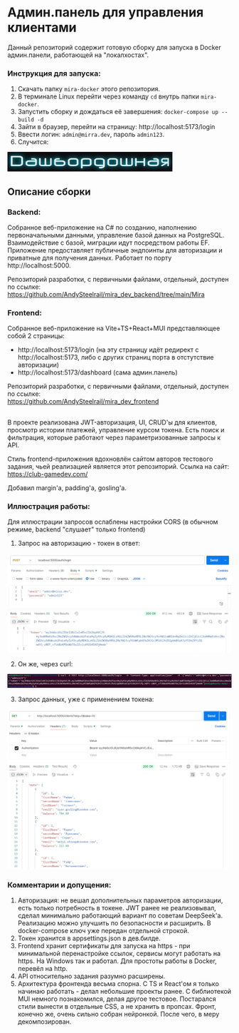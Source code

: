 # Админ.панель для управления клиентами

Данный репозиторий содержит готовую сборку для запуска в Docker админ.панели, работающей на "локалхостах".

### Инструкция для запуска:

1. Скачать папку `mira-docker` этого репозитория.
2. В терминале Linux перейти через команду `cd` внутрь папки `mira-docker`.
3. Запустить сборку и дождаться её завершения: `docker-compose up --build -d`
4. Зайти в браузер, перейти на страницу: http://localhost:5173/login
5. Ввести логин: `admin@mirra.dev`, пароль `admin123`.
6. Случится:

![alt text](./screens/image-3.png)

## Описание сборки

### Backend:
Cобранное веб-приложение на C# по созданию, наполнению первоначальными данными, управление базой данных на PostgreSQL. Взаимодействие с базой, миграции идут посредством работы EF. Приложение предоставляет публичные эндпоинты для авторизации и приватные для получения данных. Работает по порту http://localhost:5000.

Репозиторий разработки, с первичными файлами, отдельный, доступен по ссылке:
https://github.com/AndySteelrail/mira_dev_backend/tree/main/Mira

### Frontend:
Cобранное веб-приложение на Vite+TS+React+MUI представляющее собой 2 страницы:
* http://localhost:5173/login (на эту страницу идёт редирект с http://localhost:5173, либо с других страниц порта в отстутствие авторизации)
* http://localhost:5173/dashboard (сама админ.панель)

Репозиторий разработки, с первичными файлами, отдельный, доступен по ссылке:  
https://github.com/AndySteelrail/mira_dev_frontend


##

В проекте реализована JWT-авторизация, UI, CRUD'ы для клиентов, просмотр истории платежей, управление курсом токена. Есть поиск и фильтрация, которые работают через параметризованные запросы к API.

Стиль frontend-приложения вдохновлён сайтом авторов тестового задания, чьей реализацией является этот репозиторий. Ссылка на сайт:
https://club-gamedev.com/

Добавил margin'а, padding'а, gosling'а.

### Иллюстрация работы:

Для иллюстрации запросов ослаблены настройки CORS (в обычном режиме, backend "слушает" только frontend)
1. Запрос на авторизацию - токен в ответ:

![alt text](./screens/image.png)

2. Он же, через curl:

![alt text](./screens/image-1.png)

3. Запрос данных, уже с применением токена:

![alt text](./screens/image-2.png)

### Комментарии и допущения:

1. Авторизация: не вешал дополнительных параметров авторизации, есть только потребность в токене. JWT ранее не реализовывал, сделал минимально работающий вариант по советам DeepSeek'а. Реализацию можно улучшить по безопасности и расширить. В docker-compose ключ уже передан отдельной строкой.
2. Токен хранится в appsettings.json в дев.билде.
3. Frontend хранит сертификаты для запуска на https - при минимальной перенастройке ссылок, сервисы могут работать на https. На Windows так и работал. Для простоты работы в Docker, перевёл на http.  
4. API относительно задания разумно расширены.
5. Архитектура фронтенда весьма спорна. С TS и React'ом я только начинаю работать - делал небольшие проекты ранее. С библиотекой MUI немного познакомился, делая другое тестовое. Постарался стили вынести в отдельные CSS, а не хранить в пропсах. Фронт, конечно же, очень сильно собран нейронкой. После чего, в меру декомпозирован.
